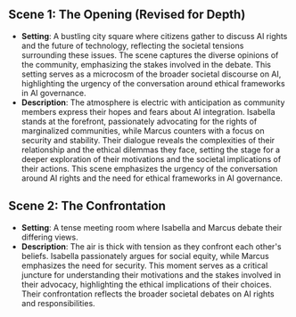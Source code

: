 ## Scene 1: The Opening (Revised for Depth)
- **Setting**: A bustling city square where citizens gather to discuss AI rights and the future of technology, reflecting the societal tensions surrounding these issues. The scene captures the diverse opinions of the community, emphasizing the stakes involved in the debate. This setting serves as a microcosm of the broader societal discourse on AI, highlighting the urgency of the conversation around ethical frameworks in AI governance.
- **Description**: The atmosphere is electric with anticipation as community members express their hopes and fears about AI integration. Isabella stands at the forefront, passionately advocating for the rights of marginalized communities, while Marcus counters with a focus on security and stability. Their dialogue reveals the complexities of their relationship and the ethical dilemmas they face, setting the stage for a deeper exploration of their motivations and the societal implications of their actions. This scene emphasizes the urgency of the conversation around AI rights and the need for ethical frameworks in AI governance.

## Scene 2: The Confrontation
- **Setting**: A tense meeting room where Isabella and Marcus debate their differing views.
- **Description**: The air is thick with tension as they confront each other's beliefs. Isabella passionately argues for social equity, while Marcus emphasizes the need for security. This moment serves as a critical juncture for understanding their motivations and the stakes involved in their advocacy, highlighting the ethical implications of their choices. Their confrontation reflects the broader societal debates on AI rights and responsibilities.
